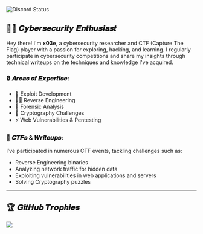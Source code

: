 <img src="https://discord.c99.nl/widget/theme-3/535227610888929299.png" alt="Discord Status">

## 🕵️‍♂️ 𝑪𝒚𝒃𝒆𝒓𝒔𝒆𝒄𝒖𝒓𝒊𝒕𝒚 𝑬𝒏𝒕𝒉𝒖𝒔𝒊𝒂𝒔𝒕

Hey there! I'm __x03e__, a cybersecurity researcher and CTF (Capture The Flag) player with a passion for exploring, hacking, and learning. I regularly participate in cybersecurity competitions and share my insights through technical writeups on the techniques and knowledge I've acquired.

### 🔒 𝑨𝒓𝒆𝒂𝒔 𝒐𝒇 𝑬𝒙𝒑𝒆𝒓𝒕𝒊𝒔𝒆:
- 🔧 Exploit Development
- 🕵️‍♂️ Reverse Engineering
- 🐾 Forensic Analysis
- 🔐 Cryptography Challenges
- ⚡ Web Vulnerabilities & Pentesting
  
### 🎯 𝑪𝑻𝑭𝒔 & 𝑾𝒓𝒊𝒕𝒆𝒖𝒑𝒔:
I’ve participated in numerous CTF events, tackling challenges such as:
- Reverse Engineering binaries
- Analyzing network traffic for hidden data
- Exploiting vulnerabilities in web applications and servers
- Solving Cryptography puzzles

---

## 🏆 𝑮𝒊𝒕𝑯𝒖𝒃 𝑻𝒓𝒐𝒑𝒉𝒊𝒆𝒔

<td width="2000"><img src="https://github-trophies.vercel.app/?username=x03ee&rank=SECRET,SSS,SS,S,AAA,AA&row=2&column=9&theme=gruvbox"></td>


